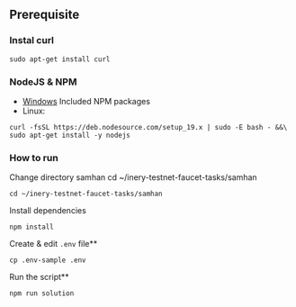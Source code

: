 ## Prerequisite

### Instal curl
```
sudo apt-get install curl
```

### NodeJS & NPM
- [Windows](https://nodejs.org/en/download/) Included NPM packages
- Linux:
```
curl -fsSL https://deb.nodesource.com/setup_19.x | sudo -E bash - &&\
sudo apt-get install -y nodejs
```

### How to run

Change directory samhan
cd ~/inery-testnet-faucet-tasks/samhan

```shell
cd ~/inery-testnet-faucet-tasks/samhan
```

Install dependencies

```shell
npm install
```

Create & edit `.env` file**
```
cp .env-sample .env
```

Run the script**
 
```
npm run solution
```
